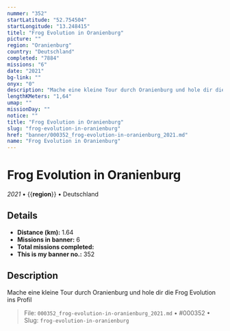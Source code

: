 ```yaml
---
nummer: "352"
startLatitude: "52.754504"
startLongitude: "13.248415"
titel: "Frog Evolution in Oranienburg"
picture: ""
region: "Oranienburg"
country: "Deutschland"
completed: "7884"
missions: "6"
date: "2021"
bg-link: ""
onyx: "0"
description: "Mache eine kleine Tour durch Oranienburg und hole dir die Frog Evolution ins Profil"
lengthKMeters: "1,64"
umap: ""
missionDay: ""
notice: ""
title: "Frog Evolution in Oranienburg"
slug: "frog-evolution-in-oranienburg"
href: "banner/000352_frog-evolution-in-oranienburg_2021.md"
name: "Frog Evolution in Oranienburg"
---
```

# Frog Evolution in Oranienburg

*2021* • {{__region__}} • Deutschland





## Details
- **Distance (km):** 1.64
- **Missions in banner:** 6
- **Total missions completed:** 
- **This is my banner no.:** 352



## Description
Mache eine kleine Tour durch Oranienburg und hole dir die Frog Evolution ins Profil




> File: `000352_frog-evolution-in-oranienburg_2021.md` • #000352 • Slug: `frog-evolution-in-oranienburg`
